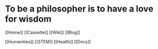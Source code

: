 # To be a philosopher is to have a love for wisdom
[[Home]]
[[Cassette]]
[[Wiki]]
[[Blog]]

[[Humanities]]
[[STEM]]
[[Health]]
[[Docs]]